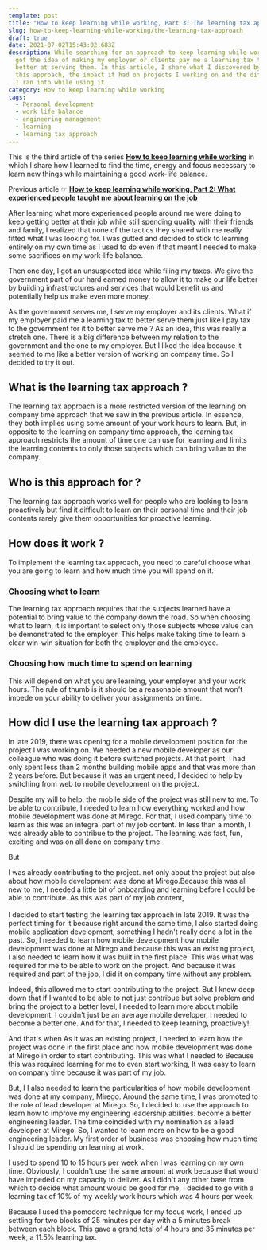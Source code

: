 ```yaml
---
template: post
title: "How to keep learning while working, Part 3: The learning tax approach"
slug: how-to-keep-learning-while-working/the-learning-tax-approach
draft: true
date: 2021-07-02T15:43:02.683Z
description: While searching for an approach to keep learning while working, I
  got the idea of making my employer or clients pay me a learning tax to get
  better at serving them. In this article, I share what I discovered by adopting
  this approach, the impact it had on projects I working on and the difficulties
  I ran into while using it.
category: How to keep learning while working
tags:
  - Personal development
  - work life balance
  - engineering management
  - learning
  - learning tax approach
---
```

This is the third article of the series **[How to keep learning while working](/category/how-to-keep-learning-while-working/)** in which I share how I learned to find the time, energy and focus necessary to learn new things while maintaining a good work-life balance.

Previous article ☞ **[How to keep learning while working, Part 2: What experienced people taught me about learning on the job](/how-to-keep-learning-while-working/what-experienced-people-taught-me-about-learning-on-the-job)**

After learning what more experienced people around me were doing to keep getting better at their job while still spending quality with their friends and family, I realized that none of the tactics they shared with me really fitted what I was looking for. I was gutted and decided to stick to learning entirely on my own time as I used to do even if that meant I needed to make some sacrifices on my work-life balance.

Then one day, I got an unsuspected idea while filing my taxes. We give the government part of our hard earned money to allow it to make our life better by building infrastructures and services that would benefit us and potentially help us make even more money.

As the government serves me, I serve my employer and its clients. What if my employer paid me a learning tax to better serve them just like I pay tax to the government for it to better serve me ? As an idea, this was really a stretch one. There is a big difference between my relation to the government and the one to my employer. But I liked the idea because it seemed to me like a better version of working on company time. So I decided to try it out.

## What is the learning tax approach ?

The learning tax approach is a more restricted version of the learning on company time approach that we saw in the previous article. In essence, they both implies using some amount of your work hours to learn. But, in opposite to the learning on company time approach, the learning tax approach restricts the amount of time one can use for learning and limits the learning contents to only those subjects which can bring value to the company. 

## Who is this approach for ?

The learning tax approach works well for people who are looking to learn proactively but find it difficult to learn on their personal time and their job contents rarely give them opportunities for proactive learning.

## How does it work ?

To implement the learning tax approach, you need to careful choose what you are going to learn and how much time you will spend on it.

### Choosing what to learn

The learning tax approach requires that the subjects learned have a potential to bring value to the company down the road. So when choosing what to learn, it is important to select only those subjects whose value can be demonstrated to the employer. This helps make taking time to learn a clear win-win situation for both the employer and the employee.

### Choosing how much time to spend on learning

This will depend on what you are learning, your employer and your work hours. The rule of thumb is it should be a reasonable amount that won't impede on your ability to deliver your assignments on time.

## How did I use the learning tax approach ?

In late 2019, there was opening for a mobile development position for the project I was working on. We needed a new mobile developer as our colleague who was doing it before switched projects. At that point, I had only spent less than 2 months building mobile apps and that was more than 2 years before. But because it was an urgent need, I decided to help by switching from web to mobile development on the project.

Despite my will to help, the mobile side of the project was still new to me. To be able to contribute, I needed to learn how everything worked and how mobile development was done at Mirego. For that, I used company time to learn as this was an integral part of my job content. In less than a month, I was already able to contribue to the project. The learning was fast, fun, exciting and was on all done on company time.

But 

 I was already contributing to the project. not only about the project but also about how mobile development was done at Mirego.Because this was all new to me, I needed a little bit of onboarding and learning before I could be able to contribute. As this was part of my job content,  \
\
I decided to start testing the learning tax approach in late 2019. It was the perfect timing for it because right around the same time, I also started doing mobile application development, something I hadn't really done a lot in the past. So, I needed to learn how mobile development how mobile development was done at Mirego and because this was an existing project, I also needed to learn how it was built in the first place. This was what was required for me to be able to work on the project. And because it was required and part of the job, I did it on company time without any problem.

Indeed, this allowed me to start contributing to the project. But I knew deep down that if I wanted to be able to not just contribue but solve problem and bring the project to a better level, I needed to learn more about mobile development. I couldn't just be an average mobile developer, I needed to become a better one. And for that, I needed to keep learning, proactively!. 

And that's when As it was an existing project, I needed to learn how the project was done in the first place and how mobile development was done at Mirego in order to start contributing. This was what I needed to Because this was required learning for me to even start working, It was easy to learn on company time because it was part of my job.

But, I  I also needed to learn the particularities of how mobile development was done at my company, Mirego. Around the same time, I was promoted to the role of lead developer at Mirego. So, I decided to use the approach to learn how to improve my engineering leadership abilities. become a better engineering leader. The time coincided with my nomination as a lead developer at Mirego. So, I wanted to learn more on how to be a good engineering leader.   My first order of business was choosing how much time I should be spending on learning at work.

I used to spend 10 to 15 hours per week when I was learning on my own time. Obviously, I couldn't use the same amount at work because that would have impeded on my capacity to deliver. As I didn't any other base from which to decide what amount would be good for me, I decided to go with a learning tax of 10% of my weekly work hours which was 4 hours per week.

Because I used the pomodoro technique for my focus work, I ended up settling for two blocks of 25 minutes per day with a 5 minutes break between each block. This gave a grand total of 4 hours and 35 minutes per week, a 11.5% learning tax.